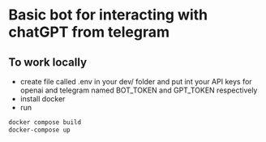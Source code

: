 # Basic bot for interacting with chatGPT from telegram

## To work locally
- create file called .env in your dev/ folder and put int your API keys for openai and telegram named BOT_TOKEN and GPT_TOKEN respectively
- install docker
- run

```bash
docker compose build                                      
docker-compose up
```